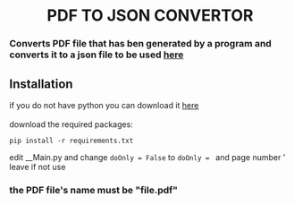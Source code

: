 <h1 align=center>PDF TO JSON CONVERTOR</h1>
<h3>Converts PDF file that has ben generated by a program and converts it to a json file to be used <a href="https://luluhuman.github.io/rurutbl/">here</a></h3>

<h2>Installation</h2>

<p>if you do not have python you can download it <a href ="https://www.python.org/downloads"/>here</a>
</br>
</br>
download the required packages:
</p>

```
pip install -r requirements.txt
```

edit __Main.py and change 
`doOnly = False` to `doOnly = ` and page number '
</br>
leave if not use

<h3>
the PDF file's name must be "file.pdf"
</h3>
